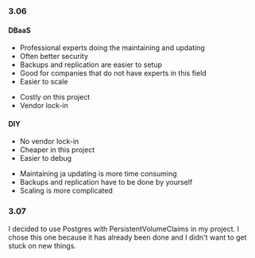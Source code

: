 ### 3.06

#### DBaaS

+ Professional experts doing the maintaining and updating
+ Often better security
+ Backups and replication are easier to setup
+ Good for companies that do not have experts in this field
+ Easier to scale

- Costly on this project
- Vendor lock-in

#### DIY

+ No vendor lock-in
+ Cheaper in this project
+ Easier to debug

- Maintaining ja updating is more time consuming
- Backups and replication have to be done by yourself
- Scaling is more complicated

### 3.07

I decided to use Postgres with PersistentVolumeClaims in my project. I chose this one because it has already been done and I didn't want to get stuck on new things.
